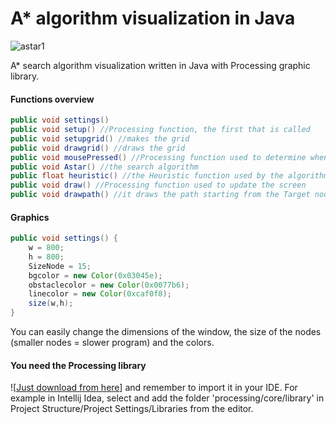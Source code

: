 # A* algorithm visualization in Java 
![astar1](https://user-images.githubusercontent.com/72280379/155737789-a7460193-9511-4a0a-8652-6f3bb6572d49.gif)

A* search algorithm visualization written in Java with Processing graphic library.

#### Functions overview 
```Java
public void settings()
public void setup() //Processing function, the first that is called
public void setupgrid() //makes the grid
public void drawgrid() //draws the grid
public void mousePressed() //Processing function used to determine when mouse is pressed
public void Astar() //the search algorithm
public float heuristic() //the Heuristic function used by the algorithm
public void draw() //Processing function used to update the screen
public void drawpath() //it draws the path starting from the Target node and backtracking all the predecessors
```
#### Graphics
```Java
public void settings() {  
    w = 800;  
    h = 800;  
    SizeNode = 15;  
    bgcolor = new Color(0x03045e);  
    obstaclecolor = new Color(0x0077b6);  
    linecolor = new Color(0xcaf0f8);  
    size(w,h);  
}
```
You can easily change the dimensions of the window, the size of the nodes (smaller nodes = slower program) and the colors. 


#### You need the Processing library 
![[Just download from here](https://processing.org/download)] and remember to import it in your IDE. For example in Intellij Idea, select and add the folder 'processing/core/library' in Project Structure/Project Settings/Libraries from the editor. 

